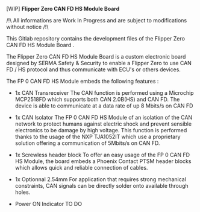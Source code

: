 [WIP] **Flipper Zero CAN FD HS Module Board**

/!\ All informations are Work In Progress and are subject to modifications without notice /!\

This Gitlab repository contains the development files of the Flipper Zero CAN FD HS Module Board . 

The Flipper Zero CAN FD HS Module Board is a custom electronic board designed by SERMA Safety & Security to enable a Flipper Zero to 
use CAN FD / HS protocol and thus communicate with ECU's or others devices. 

The  FP 0 CAN FD HS Module embeds the following features : 

* 1x CAN Transreceiver
The CAN function is performed using a Microchip MCP2518FD which supports both CAN 2.0B(HS) and CAN FD.
The device is able to communicate at a data rate of up 8 Mbits/s on CAN FD 

* 1x CAN Isolator
The FP 0 CAN FD HS Module of an isolation of the CAN network to protect humans against electric shock and prevent sensible electronics to be damage by high voltage.
This function is performed thanks to the usage of the NXP TJA1052IT which use a proprietary solution offering a communication of 5Mbits/s on CAN FD. 

* 1x Screwless header block
To offer an easy usage of the FP 0 CAN FD HS Module, the board embeds a Phoenix Contact PTSM header blocks which allows quick and reliable connection of cables.

* 1x Optionnal 2.54mm
For application that requires strong mechanical constraints, CAN signals can be directly solder onto available through holes. 

* Power ON Indicator
TO DO
